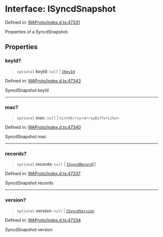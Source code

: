 # Interface: ISyncdSnapshot

Defined in: [WAProto/index.d.ts:47331](https://github.com/Fokusdotid/Baileys/blob/a954da2ee3c892812cf9528a5a214092693c872f/WAProto/index.d.ts#L47331)

Properties of a SyncdSnapshot.

## Properties

### keyId?

> `optional` **keyId**: `null` \| [`IKeyId`](IKeyId.md)

Defined in: [WAProto/index.d.ts:47343](https://github.com/Fokusdotid/Baileys/blob/a954da2ee3c892812cf9528a5a214092693c872f/WAProto/index.d.ts#L47343)

SyncdSnapshot keyId

***

### mac?

> `optional` **mac**: `null` \| `Uint8Array`\<`ArrayBufferLike`\>

Defined in: [WAProto/index.d.ts:47340](https://github.com/Fokusdotid/Baileys/blob/a954da2ee3c892812cf9528a5a214092693c872f/WAProto/index.d.ts#L47340)

SyncdSnapshot mac

***

### records?

> `optional` **records**: `null` \| [`ISyncdRecord`](ISyncdRecord.md)[]

Defined in: [WAProto/index.d.ts:47337](https://github.com/Fokusdotid/Baileys/blob/a954da2ee3c892812cf9528a5a214092693c872f/WAProto/index.d.ts#L47337)

SyncdSnapshot records

***

### version?

> `optional` **version**: `null` \| [`ISyncdVersion`](ISyncdVersion.md)

Defined in: [WAProto/index.d.ts:47334](https://github.com/Fokusdotid/Baileys/blob/a954da2ee3c892812cf9528a5a214092693c872f/WAProto/index.d.ts#L47334)

SyncdSnapshot version
